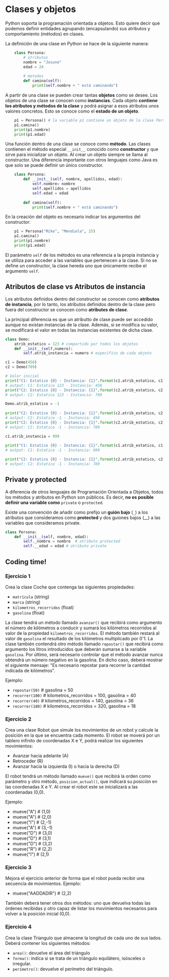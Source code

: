 # Clases y objetos
Python soporta la programación orientada a objetos. Esto quiere decir que podemos definir entidades agrupando (encapsulando) sus atributos y comportamiento (métodos) en clases.

La definición de una clase en Python se hace de la siguiente manera:

```python
    class Persona: 
	    # atributos
	    nombre = "Josune"
	    edad = 24 
	    
	    # metodos
	    def camina(self):
		    print(self.nombre + " está caminando")
```	    

A partir de una clase se pueden crear tantas **objetos** como se desee. Los objetos de una clase se conocen como **instancias**. Cada objeto **contiene los atributos y métodos de la clase** y podrá asignar a esos atributos unos valores concretos. Esto se conoce como el **estado de un objeto**.

```python
    p1 = Persona() # la variable p1 contiene un objeto de la clase Persona
    p1.camina()
    print(p1.nombre)  
    print(p1.edad)
```

Una función dentro de una clase se conoce como **método**. Las clases contienen el método especial `__init__` conocido como **constructor** y que sirve para inicializar un objeto. Al crear un objeto siempre se llama al constructor. Una diferencia importante con otros lenguajes como Java es que solo se puede definir un único constructor.

```python
    class Persona:  
	    def __init__(self, nombre, apellidos, edad):  
		    self.nombre= nombre
		    self.apellidos = apellidos 
		    self.edad = edad 
        
	    def camina(self):
		    print(self.nombre + " está caminando")
```

En la creación del objeto es necesario indicar los argumentos del constructor:

```python
    p1 = Persona("Mike", "Mendiola", 25)
    p1.camina()
    print(p1.nombre)  
    print(p1.edad)
```

El parámetro `self` de los métodos es una referencia a la propia instancia y se utiliza para acceder a las variables que pertenecen a la clase. Si no se define un constructor, la clase hereda uno que únicamente recibe el argumento `self`.

## Atributos de clase vs Atributos de instancia
Los atributos definidos dentro del constructor se conocen como **atributos de instancia**, por lo tanto, los atributos definidos dentro de la clase pero fuera del constructor se conocen como **atributes de clase**.

La principal diferencia es que un atributto de clase puede ser accedido aunque no existan instancias de la clase. Además, si se modifica su valor, se modificará el valor en todas las instancias existentes de dicha clase.

```python
class Demo:
	atrib_estatico = 123 # compartido por todos los objetos
	def __init__(self,numero):
		self.atrib_instancia = numero # específico de cada objeto

c1 = Demo(456)
c2 = Demo(789)

# Valor inicial
print("C1: Estatico {0} - Instancia: {1}".format(c1.atrib_estatico, c1.atrib_instancia))
# output: C1: Estatico 123 - Instancia: 456
print("C2: Estatico {0} - Instancia: {1}".format(c2.atrib_estatico, c2.atrib_instancia))
# output: C2: Estatico 123 - Instancia: 789

Demo.atrib_estatico = -1
 
print("C2: Estatico {0} - Instancia: {1}".format(c2.atrib_estatico, c2.atrib_instancia))
# output: C2: Estatico -1 - Instancia: 456
print("C2: Estatico {0} - Instancia: {1}".format(c2.atrib_estatico, c2.atrib_instancia))
# output: C2: Estatico -1 - Instancia: 789

c1.atrib_instancia = 999
  
print("C1: Estatico {0} - Instancia: {1}".format(c1.atrib_estatico, c1.atrib_instancia))
# output: C1: Estatico -1 - Instancia: 999

print("C2: Estatico {0} - Instancia: {1}".format(c2.atrib_estatico, c2.atrib_instancia))
# output: C2: Estatico -1 - Instancia: 789
```

## Private y protected
A diferencia de otros lenguajes de Programación Orientada a Objetos, todos los métodos y atributos en Python son públicos. Es decir, **no es posible definir una variable como** `private` o `protected`. 

Existe una convención de añadir como prefijo un **guión bajo** (`_`) a los atributos que consideramos como **protected** y dos guiones bajos (__) a las variables que consideramos private.

```python
class Persona:
    def __init__(self, nombre, edad):
        self._nombre = nombre  # atributo protected 
        self.__edad = edad # atributo private
```

## Coding time!

### Ejercicio 1
Crea la clase Coche que contenga las siguientes propiedades:

 - `matrícula` (string)
 - `marca` (string)
 - `kilometros_recorridos` (float)
 - `gasolina` (float)

La clase tendrá un método llamado `avanzar()` que recibirá como argumento el número de kilómetros a conducir y sumará los kilómetros recorridos al valor de la propiedad `kilometros_recorridos`. El método también restará al valor de `gasolina` el resultado de los kilómetros multiplicado por 0'1.
La clase también contendrá otro método llamado `repostar()` que recibirá como argumento los litros introducidos que deberán sumarse a la variable `gasolina`.
Por último, será necesario controlar que el método avanzar nunca obtendrá un número negativo en la gasolina. En dicho caso, deberá mostrar el siguiente mensaje: "Es necesario repostar para recorrer la cantidad indicada de kilómetros".

Ejemplo:

 - `repostar(50)` # gasolina = 50
 - `recorrer(100)` # kilometros_recorridos = 100, gasolina = 40
 - `recorrer(40)` # kilometros_recorridos = 140, gasolina = 36
 - `recorrer(180)` # kilometros_recorridos = 320, gasolina = 18

### Ejercicio 2
Crea una clase Robot que simule los movimientos de un robot y calcule la posición en la que se encuentra cada momento. El robot se moverá por un tablero infinito de coordenadas X e Y, podrá realizar los siguientes movimientos:
- Avanzar hacia adelante (A)
- Retroceder (R)
- Avanzar hacia la izquierda (I) o hacia la derecha (D)

El robot tendrá un método llamado `mueve()` que recibirá la orden como parámetro y otro método, `posicion_actual()`,  que indicará su posición en las coordenadas X e Y. Al crear el robot este se inicializará a las coordenadas (0,0).

Ejemplo:
- mueve("A") # (1,0)
- mueve("A") # (2,0)
- mueve("I") # (2,-1)
- mueve("A") # (3,-1)
- mueve("D") # (3,0)
- mueve("D") # (3,1)
- mueve("D") # (3,2)
- mueve("R") # (2,2)
- mueve("I") # (2,1)

### Ejercicio 3
Mejora el ejercicio anterior de forma que el robot pueda recibir una secuencia de movimientos.
Ejemplo:
- mueve("AADDADIR") # (2,2)

También deberá tener otros dos métodos: uno que devuelva todas las órdenes recibidas y otro capaz de listar los movimientos necesarios para volver a la posición inicial (0,0).

### Ejercicio 4
Crea la clase Triangulo que almacene la longitud de cada uno de sus lados. Deberá contener los siguientes métodos:
- `area()`: devuelve el área del triángulo
- `forma()`: indica si se trata de un triángulo equilátero, isósceles o irregular.
- `perímetro()`: devuelve el perímetro del triángulo.
